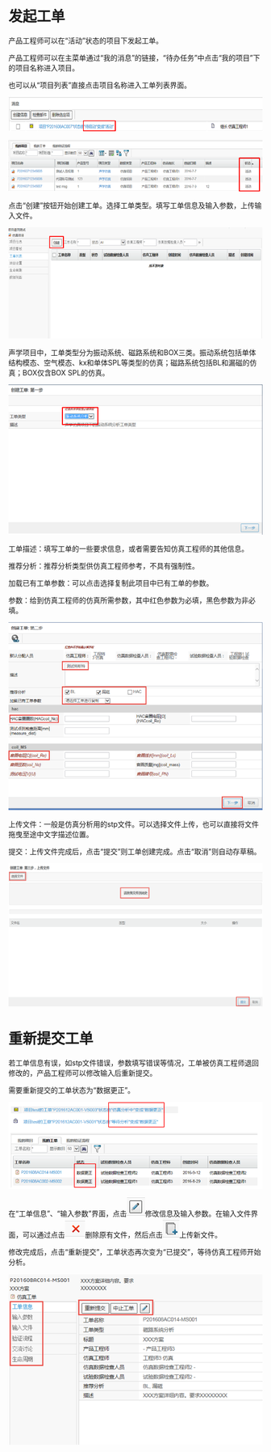 # 发起工单

产品工程师可以在“活动”状态的项目下发起工单。

产品工程师可以在主菜单通过“我的消息”的链接，“待办任务”中点击“我的项目”下的项目名称进入项目。

也可以从“项目列表”直接点击项目名称进入工单列表界面。

![](/assets/task1.png)

![](/assets/task2.png)

点击“创建”按钮开始创建工单。选择工单类型。填写工单信息及输入参数，上传输入文件。

![](/assets/taskcreate.png)

声学项目中，工单类型分为振动系统、磁路系统和BOX三类。振动系统包括单体结构模态、空气模态、kx和单体SPL等类型的仿真；磁路系统包括BL和漏磁的仿真；BOX仅含BOX SPL的仿真。

![](/assets/taskcreate1.png)

工单描述：填写工单的一些要求信息，或者需要告知仿真工程师的其他信息。

推荐分析：推荐分析类型供仿真工程师参考，不具有强制性。

加载已有工单参数：可以点击选择复制此项目中已有工单的参数。

参数：给到仿真工程师的仿真所需参数，其中红色参数为必填，黑色参数为非必填。

![](/assets/taskcreate3.png)

上传文件：一般是仿真分析用的stp文件。可以选择文件上传，也可以直接将文件拖曳至途中文字描述位置。

提交：上传文件完成后，点击“提交”则工单创建完成。点击“取消”则自动存草稿。

![](/assets/taskcreate4.png)

# 重新提交工单

若工单信息有误，如stp文件错误，参数填写错误等情况，工单被仿真工程师退回修改的，产品工程师可以修改输入后重新提交。

需要重新提交的工单状态为“数据更正”。

![](/assets/resubmittask1.png)

在“工单信息”、“输入参数”界面，点击![](/assets/edit.png)修改信息及输入参数。在输入文件界面，可以通过点击![](/assets/deleteicon.png)删除原有文件，然后点击![](/assets/addicon.png)上传新文件。

修改完成后，点击“重新提交”，工单状态再次变为“已提交”，等待仿真工程师开始分析。

![](/assets/resubmittask2.png)

